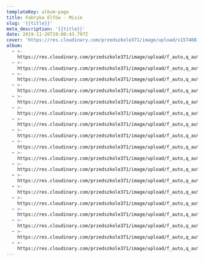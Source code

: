```yaml
---
templateKey: album-page
title: Fabryka Elfów - Misie
slug: '{{title}}'
meta_description: '{{title}}'
date: 2019-11-26T19:00:43.797Z
cover: 'https://res.cloudinary.com/przedszkole371/image/upload/v1574881422/Albumy%20zdj%C4%99%C4%87/2019/Fabryka%20Elf%C3%B3w%20-%20Misie/welliwb62ijt0roqkgod.jpg'
album:
  - >-
    https://res.cloudinary.com/przedszkole371/image/upload/f_auto,q_auto/c_fill,w_1200/v1574881496/Albumy%20zdj%C4%99%C4%87/2019/Fabryka%20Elf%C3%B3w%20-%20Misie/bvmsslrvtosaatopu1ma.jpg
  - >-
    https://res.cloudinary.com/przedszkole371/image/upload/f_auto,q_auto/c_fill,w_1200/v1574881490/Albumy%20zdj%C4%99%C4%87/2019/Fabryka%20Elf%C3%B3w%20-%20Misie/iyozdweufud7drygrpys.jpg
  - >-
    https://res.cloudinary.com/przedszkole371/image/upload/f_auto,q_auto/c_fill,w_1200/v1574881482/Albumy%20zdj%C4%99%C4%87/2019/Fabryka%20Elf%C3%B3w%20-%20Misie/gchdrsaefj3hubgykjus.jpg
  - >-
    https://res.cloudinary.com/przedszkole371/image/upload/f_auto,q_auto/c_fill,w_1200/v1574881483/Albumy%20zdj%C4%99%C4%87/2019/Fabryka%20Elf%C3%B3w%20-%20Misie/w36xixrrbjexswqjjlfq.jpg
  - >-
    https://res.cloudinary.com/przedszkole371/image/upload/f_auto,q_auto/c_fill,w_1200/v1574881468/Albumy%20zdj%C4%99%C4%87/2019/Fabryka%20Elf%C3%B3w%20-%20Misie/xeau517c91veo0fdfov7.jpg
  - >-
    https://res.cloudinary.com/przedszkole371/image/upload/f_auto,q_auto/c_fill,w_1200/v1574881456/Albumy%20zdj%C4%99%C4%87/2019/Fabryka%20Elf%C3%B3w%20-%20Misie/wle3m1d8v40orboqlh6m.jpg
  - >-
    https://res.cloudinary.com/przedszkole371/image/upload/f_auto,q_auto/c_fill,w_1200/v1574881435/Albumy%20zdj%C4%99%C4%87/2019/Fabryka%20Elf%C3%B3w%20-%20Misie/xmprinlbzweyyrw7xgzw.jpg
  - >-
    https://res.cloudinary.com/przedszkole371/image/upload/f_auto,q_auto/c_fill,w_1200/v1574881428/Albumy%20zdj%C4%99%C4%87/2019/Fabryka%20Elf%C3%B3w%20-%20Misie/dkijwqbg9xkzjk7q7mdg.jpg
  - >-
    https://res.cloudinary.com/przedszkole371/image/upload/f_auto,q_auto/c_fill,w_1200/v1574881422/Albumy%20zdj%C4%99%C4%87/2019/Fabryka%20Elf%C3%B3w%20-%20Misie/welliwb62ijt0roqkgod.jpg
  - >-
    https://res.cloudinary.com/przedszkole371/image/upload/f_auto,q_auto/c_fill,w_1200/v1574881418/Albumy%20zdj%C4%99%C4%87/2019/Fabryka%20Elf%C3%B3w%20-%20Misie/axkwov5dxcc26egfe5ff.jpg
  - >-
    https://res.cloudinary.com/przedszkole371/image/upload/f_auto,q_auto/c_fill,w_1200/v1574881387/Albumy%20zdj%C4%99%C4%87/2019/Fabryka%20Elf%C3%B3w%20-%20Misie/bjgx7l1tnwafrqhbuihd.jpg
  - >-
    https://res.cloudinary.com/przedszkole371/image/upload/f_auto,q_auto/c_fill,w_1200/v1574881378/Albumy%20zdj%C4%99%C4%87/2019/Fabryka%20Elf%C3%B3w%20-%20Misie/zkxixz4awipnglxyznvt.jpg
  - >-
    https://res.cloudinary.com/przedszkole371/image/upload/f_auto,q_auto/c_fill,w_1200/v1574881368/Albumy%20zdj%C4%99%C4%87/2019/Fabryka%20Elf%C3%B3w%20-%20Misie/vui3hzmyjmbsmlz3nxd8.jpg
  - >-
    https://res.cloudinary.com/przedszkole371/image/upload/f_auto,q_auto/c_fill,w_1200/v1574881357/Albumy%20zdj%C4%99%C4%87/2019/Fabryka%20Elf%C3%B3w%20-%20Misie/w876ke7gfhqfpxx9nk3v.jpg
  - >-
    https://res.cloudinary.com/przedszkole371/image/upload/f_auto,q_auto/c_fill,w_1200/v1574881356/Albumy%20zdj%C4%99%C4%87/2019/Fabryka%20Elf%C3%B3w%20-%20Misie/fgmjjkfxtv1mqgxrsyzs.jpg
  - >-
    https://res.cloudinary.com/przedszkole371/image/upload/f_auto,q_auto/c_fill,w_1200/v1574881350/Albumy%20zdj%C4%99%C4%87/2019/Fabryka%20Elf%C3%B3w%20-%20Misie/ff6liadrrernuccg3cen.jpg
  - >-
    https://res.cloudinary.com/przedszkole371/image/upload/f_auto,q_auto/c_fill,w_1200/v1574881344/Albumy%20zdj%C4%99%C4%87/2019/Fabryka%20Elf%C3%B3w%20-%20Misie/in4liceav2luypwk2nnq.jpg
  - >-
    https://res.cloudinary.com/przedszkole371/image/upload/f_auto,q_auto/c_fill,w_1200/v1574881327/Albumy%20zdj%C4%99%C4%87/2019/Fabryka%20Elf%C3%B3w%20-%20Misie/lu0x5ctzgkd4wivzjpfn.jpg
---
```


